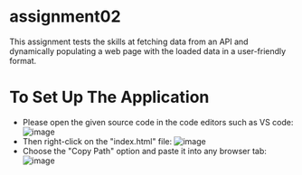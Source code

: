 # assignment02
This assignment tests the skills at fetching data from an API and dynamically populating a web page with the loaded data in a user-friendly format.

# To Set Up The Application
* Please open the given source code in the code editors such as VS code:
![image](https://github.com/apricityyyy/assignment02/assets/111725646/77c822e6-8bda-4a5d-8b1f-60318f82e7c2)
* Then right-click on the "index.html" file:
![image](https://github.com/apricityyyy/assignment02/assets/111725646/162abe90-c6a6-43fc-b5ff-1305a4bea225)
* Choose the "Copy Path" option and paste it into any browser tab:
![image](https://github.com/apricityyyy/assignment02/assets/111725646/e486fb44-b6d6-4a17-9820-435f526a2659)
